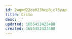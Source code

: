 ```yaml
---
id: 2wqmd22co023hcp8jc75yap
title: Crito
desc: ''
updated: 1655452423488
created: 1655452423488
---
```



